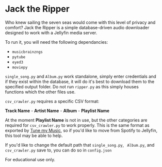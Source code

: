 # Jack the Ripper

Who knew sailing the seven seas would come with this level of privacy and comfort? Jack the Ripper is a simple database-driven audio downloader designed to work with a Jellyfin media server.

To run it, you will need the following dependancies:

- `musicbrainzngs`
- `pytube`
- `eyed3`
- `moviepy`

`single_song.py` and `Album.py` work standalone, simply enter credentials and if they exist within the database, it will do it's best to download them to the specified output folder.  Do not run `ripper.py` as this simply houses functions which the other files use.

`csv_crawler.py` requires a specific CSV format: 

**Track Name** - **Artist Name** - **Album** - **Playlist Name**

At the moment **Playlist Name** is not in use, but the other categories are required for `csv_crawler.py` to work properly. This is the same format as exported by [Tune my Music](https://www.tunemymusic.com/Spotify-to-File.php), so if you'd like to move from Spotify to Jellyfin, this tool may be able to help.

If you'd like to change the default path that `single_song.py`, ` Album.py`, and `csv_crawler.py` save to, you can do so in `config.json`

For educational use only.
